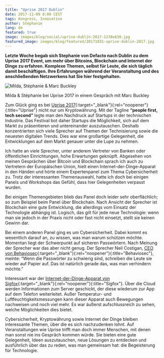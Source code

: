 ```yaml
---
title: "Uprise 2017 Dublin"
date: 2017-11-09 8:00 CEST
tags: Kongress, Innovation
author: Stéphanie
lang: de
featured: true
image: images/blog/social/uprise-dublin-2017-1230x630.jpg
featured_image: images/blog/featured/20171031-uprise-dublin-2017.jpg
---
```


**​Letzte Woche begab sich Stephanie von Defacto nach Dublin zu dem Uprise 2017 Event, um mehr über Bitcoins, Blockchain und Internet der Dinge zu erfahren. Komplexe Themen, selbst für Leute, die sich täglich damit beschäftigen. Ihre Erfahrungen während der Veranstaltung und des anschließenden Netzwerkens hat Sie hier festgehalten.**

![Milda, Stéphanie & Marc Buckley](/images/blog/uprise_2017-milda_en_stephanie.jpg)
<p class="caption">Milda & Stéphanie bei Uprise 2017 in einem Gespräch mit Marc Buckley</p>

Zum Glück ging es bei [Uprise 2017](https://uprisefestival.co/){:target="_blank"}{:rel="noopener"}{:title="Uprise"} nicht nur um Kryptowährung. Mit der Tagline **“people first, tech second”** legte man den Nachdruck auf Startups in der technischen Industrie. Das Festival bot daher Startups die Möglichkeit, sich auf dem Markt zu präsentieren und untereinander auszutauschen. Deshalb konzentrierten sich viele Sprecher auf Themen der Technisierung sowie die neuesten digitalen Trends. Dies war eine großartige Gelegenheit, die Entwicklungen auf dem Markt genauer unter die Lupe zu nehmen.

Ich hatte an viele Sprecher, unter anderem Vertreter von Banken oder öffentlichen Einrichtungen, hohe Erwartungen geknüpft. Abgesehen von meinen Gesprächen über Bitcoin und Blockchain sprach ich auch zu Vertretern der Europäischen Union, hielt einen Internet-der-Dinge-Apparat in den Händen und hörte einem Expertenpanel zum Thema Cybersicherheit zu. Trotz der interessanten Themenauswahl, hatte ich doch bei einigen Panels und Workshops das Gefühl, dass hier Gelegenheiten verpasst wurden.

Bei einigen Themengebieten blieb das Panel doch leider sehr oberflächlich; so zum Beispiel beim Panel über Blockchain. Nach Ansicht der Sprecher ist Blockchain eine gute Entwicklung, die allerdings vom Einsatz der Technologie abhängig ist. Logisch, das gilt für jede neue Technologie: wenn man sie jedoch in der Praxis nicht oder fast nicht einsetzt, stellt sie keinen Gewinn dar.

Bei einem anderen Panel ging es um Cybersicherheit. Dabei kommt es wesentlich darauf an, zu wissen, was man warum schützen möchte. Momentan liegt der Schwerpunkt auf sicheren Passwörtern. Nach Meinung der Sprecher war das aber nicht genug. Der Sprecher Neil Costigan, [CEO von Behaviosec](https://www.behaviosec.com){:target="_blank"}{:rel="noopener"}{:title="Behaviosec"}, meinte: “Wenn die Passwörter zu schwierig sind, schreiben die Leute sie wieder auf Papier auf. Das ist natürlich gerade das, was man verhindern möchte.”

Interessant war der [Internet-der-Dinge-Apparat von Sigfox](http://www.sigfox.com){:target="_blank"}{:rel="noopener"}{:title="Sigfox"}. Über die Cloud werden Informationen zum Server geschickt, der diese wiederum zur App auf dem Telefon weiterleitet. Außer Temperatur- und Luftfeuchtigkeitsmessungen kann dieser Apparat auch Bewegungen nachweisen und noch viel mehr. Es war äußerst aufschlussreich zu sehen, welche Möglichkeiten dies bietet.

Cybersicherheit, Kryptowährung sowie Internet der Dinge bleiben interessante Themen, über die es sich nachzudenken lohnt. Auf Veranstaltungen wie Uprise trifft man doch immer Menschen, mit denen man sonst nie ins Gespräch kommen würde. Sie bieten eine gute Gelegenheit, Ideen auszutauschen, neue Lösungen zu entdecken und ausführlich über das zu reden, was man gemeinsam hat: die Begeisterung für Technologie.
